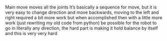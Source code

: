 Main move moves all the joints
It’s basically a sequence for move, but it is very easy to change direction and move backwards, moving to the left and right required a bit more work but when accomplished then with a little more work (just rewriting my old code from python) be possible for the robot to go in literally any direction, the hard part is making it hold balance by itself and this is very very hard
